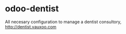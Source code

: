 # odoo-dentist
All necesary configuration to manage a dentist consultory, http://dentist.vauxoo.com

